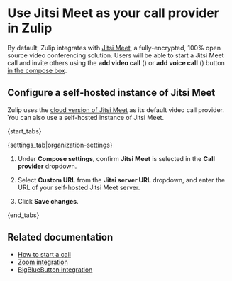 # Use Jitsi Meet as your call provider in Zulip

By default, Zulip integrates with [Jitsi Meet](https://jitsi.org/jitsi-meet/),
a fully-encrypted, 100% open source video conferencing solution. Users will be
able to start a Jitsi Meet call and invite others using the **add video call**
(<i class="zulip-icon zulip-icon-video-call"></i>) or **add voice call**
(<i class="zulip-icon zulip-icon-voice-call"></i>) button [in the compose
box](/help/start-a-call).

## Configure a self-hosted instance of Jitsi Meet

Zulip uses the [cloud version of Jitsi Meet](https://meet.jit.si/)
as its default video call provider. You can also use a self-hosted
instance of Jitsi Meet.

{start_tabs}

{settings_tab|organization-settings}

1. Under **Compose settings**, confirm **Jitsi Meet** is selected in the
   **Call provider** dropdown.

1. Select **Custom URL** from the **Jitsi server URL** dropdown, and enter
   the URL of your self-hosted Jitsi Meet server.

1. Click **Save changes**.

{end_tabs}

## Related documentation

- [How to start a call](/help/start-a-call)
- [Zoom integration](/integrations/doc/zoom)
- [BigBlueButton integration](/integrations/doc/big-blue-button)
